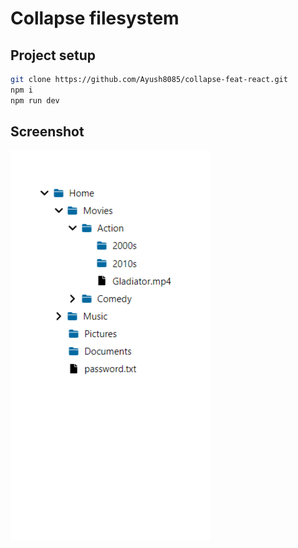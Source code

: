 # Collapse filesystem

## Project setup
```bash
git clone https://github.com/Ayush8085/collapse-feat-react.git
npm i 
npm run dev
```


## Screenshot
<img src="./screenshots/screenshot.png"/>